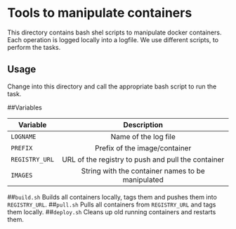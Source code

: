 # Tools to manipulate containers

This directory contains bash shel scripts to manipulate docker containers.
Each operation is logged locally into a logfile. We use different scripts, 
to perform the tasks. 

## Usage
Change into this directory and call the appropriate bash script to run the task.

##Variables

| Variable | Description |
|---------|:---------:|
|`LOGNAME`  | Name of the log file |
|`PREFIX`   | Prefix of the image/container |
|`REGISTRY_URL`| URL of the registry to push and pull the container |
|`IMAGES` | String with the container names to be manipulated  |

##`build.sh`
Builds all containers locally, tags them and pushes them into `REGISTRY_URL`.
##`pull.sh`
Pulls all containers from `REGISTRY_URL` and tags them locally.
##`deploy.sh`
Cleans up old running containers and restarts them.
